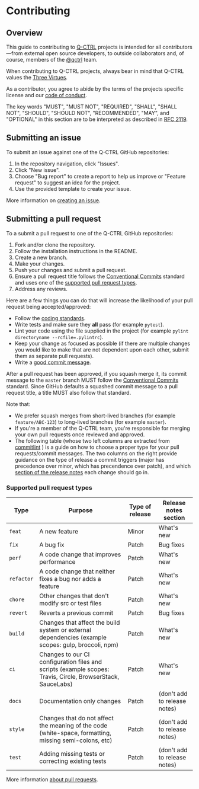 # Contributing

## Overview

This guide to contributing to [Q-CTRL](https://q-ctrl.com/) projects is intended for all contributors—from external open source developers, to outside collaborators and, of course, members of the [@qctrl](https://github.com/qctrl) team.

When contributing to Q-CTRL projects, always bear in mind that Q-CTRL values the [Three Virtues](https://thethreevirtues.com/).

As a contributor, you agree to abide by the terms of the projects specific license and our [code of conduct](https://github.com/qctrl/.github/blob/master/CODE_OF_CONDUCT.md).

The key words "MUST", "MUST NOT", "REQUIRED", "SHALL", "SHALL NOT", "SHOULD", "SHOULD NOT", "RECOMMENDED",  "MAY", and "OPTIONAL" in this section are to be interpreted as described in [RFC 2119](https://www.ietf.org/rfc/rfc2119).

## Submitting an issue

To submit an issue against one of the Q-CTRL GitHub repositories:

1. In the repository navigation, click "Issues".
1. Click "New issue".
1. Choose "Bug report" to create a report to help us improve or "Feature request" to suggest an idea for the project.
1. Use the provided template to create your issue.

More information on [creating an issue](https://docs.github.com/en/issues/tracking-your-work-with-issues/creating-an-issue).

## Submitting a pull request

To a submit a pull request to one of the Q-CTRL GitHub repositories:

1. Fork and/or clone the repository.
1. Follow the installation instructions in the README.
1. Create a new branch.
1. Make your changes.
1. Push your changes and submit a pull request.
1. Ensure a pull request title follows the [Conventional Commits](https://www.conventionalcommits.org/) standard and uses one of the [supported pull request types](#supported-pull-request-types).
1. Address any reviews.

Here are a few things you can do that will increase the likelihood of your pull request being accepted/approved:

- Follow the [coding standards](https://code.q-ctrl.com/).
- Write tests and make sure they **all** pass (for example `pytest`).
- Lint your code using the file supplied in the project (for example `pylint directoryname --rcfile=.pylintrc`).
- Keep your change as focused as possible (if there are multiple changes you would like to make that are not dependent upon each other, submit them as separate pull requests).
- Write a [good commit message](https://tbaggery.com/2008/04/19/a-note-about-git-commit-messages.html).

After a pull request has been approved, if you squash merge it, its commit message to the `master` branch MUST follow the [Conventional Commits](https://www.conventionalcommits.org/) standard. Since GitHub defaults a squashed commit message to a pull request title, a title MUST also follow that standard.

Note that:

- We prefer squash merges from short-lived branches (for example `feature/ABC-123`) to long-lived branches (for example `master`).
- If you're a member of the Q-CTRL team, you're responsible for merging your own pull requests once reviewed and approved.
- The following table (whose two left columns are extracted from [commitlint](https://github.com/conventional-changelog/commitlint/blob/c936401be64dfc82b2efb69e4e17060f4c9cc3a3/%40commitlint/config-conventional/index.js#L39) ) is a guide on how to choose a proper type for your pull requests/commit messages. The two columns on the right provide guidance on the type of release a commit triggers (major has precedence over minor, which has precendence over patch), and which [section of the release notes](https://code.q-ctrl.com/releases#description) each change should go in.

### Supported pull request types

| Type       | Purpose                                                                                                    | Type of release | Release notes section        |
| ---------- | ---------------------------------------------------------------------------------------------------------- | --------------- | ---------------------------- |
| `feat`     | A new feature                                                                                              | Minor           | What's new                   |
| `fix`      | A bug fix                                                                                                  | Patch           | Bug fixes                    |
| `perf`     | A code change that improves performance                                                                    | Patch           | What's new                   |
| `refactor` | A code change that neither fixes a bug nor adds a feature                                                  | Patch           | What's new                   |
| `chore`    | Other changes that don't modify src or test files                                                          | Patch           | What's new                   |
| `revert`   | Reverts a previous commit                                                                                  | Patch           | Bug fixes                    |
| `build`    | Changes that affect the build system or external dependencies (example scopes: gulp, broccoli, npm)        | Patch           | What's new                   |
| `ci`       | Changes to our CI configuration files and scripts (example scopes: Travis, Circle, BrowserStack, SauceLabs)| Patch           | What's new                   |
| `docs`     | Documentation only changes                                                                                 | Patch           | (don't add to release notes) |
| `style`    | Changes that do not affect the meaning of the code (white-space, formatting, missing semi-colons, etc)     | Patch           | (don't add to release notes) |
| `test`     | Adding missing tests or correcting existing tests                                                          | Patch           | (don't add to release notes) |

More information [about pull requests](https://docs.github.com/en/pull-requests/collaborating-with-pull-requests/proposing-changes-to-your-work-with-pull-requests/about-pull-requests).
